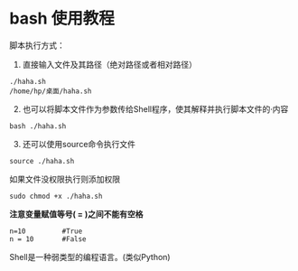 # bash 使用教程
脚本执行方式：
1. 直接输入文件及其路径（绝对路径或者相对路径）
```
./haha.sh   
/home/hp/桌面/haha.sh
```
2. 也可以将脚本文件作为参数传给Shell程序，使其解释并执行脚本文件的·内容
```
bash ./haha.sh
```
3. 还可以使用source命令执行文件
```
source ./haha.sh
```
如果文件没权限执行则添加权限
```
sudo chmod +x ./haha.sh
```
**注意变量赋值等号( = )之间不能有空格**
```
n=10         #True
n = 10       #False
```
Shell是一种弱类型的编程语言。(类似Python)
